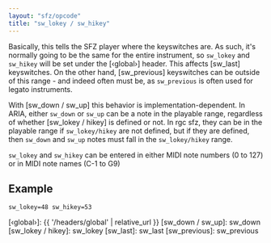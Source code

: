 ```yaml
---
layout: "sfz/opcode"
title: "sw_lokey / sw_hikey"
---
```

Basically, this tells the SFZ player where the keyswitches are.
As such, it's normally going to be the same for the entire instrument,
so `sw_lokey` and `sw_hikey` will be set under the [‹global›] header.
This affects [sw_last] keyswitches. On the other hand, [sw_previous] keyswitches
can be outside of this range - and indeed often must be, as `sw_previous`
is often used for legato instruments.

With [sw_down / sw_up] this behavior is implementation-dependent.
In ARIA, either `sw_down` or `sw_up` can be a note in the playable range, regardless
of whether [sw_lokey / hikey] is defined or not. In rgc sfz, they
can be in the playable range if `sw_lokey/hikey` are not defined, but if they
are defined, then `sw_down` and `sw_up` notes must fall in the `sw_lokey/hikey` range.

`sw_lokey` and `sw_hikey` can be entered in either MIDI note numbers (0 to 127)
or in MIDI note names (C-1 to G9)

## Example

```
sw_lokey=48 sw_hikey=53
```


[‹global›]: {{ '/headers/global' | relative_url }}
[sw_down / sw_up]:  sw_down
[sw_lokey / hikey]: sw_lokey
[sw_last]:          sw_last
[sw_previous]:      sw_previous
